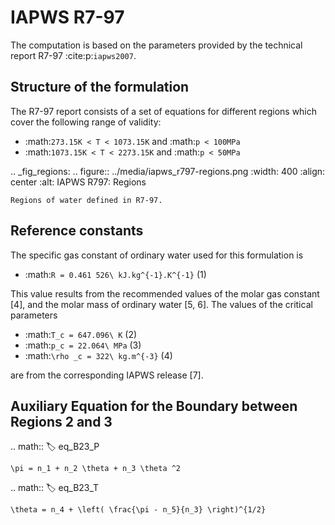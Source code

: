 IAPWS R7-97
==============

The computation is based on the parameters provided by the technical report R7-97 :cite:p:`iapws2007`.

Structure of the formulation
-------------------------------

The R7-97 report consists of a set of equations for different 
regions which cover the following range of validity:

* :math:`273.15K < T < 1073.15K` and :math:`p < 100MPa` 
* :math:`1073.15K < T < 2273.15K` and  :math:`p < 50MPa`

.. _fig_regions:
.. figure:: ../media/iapws_r797-regions.png
    :width: 400
    :align: center
    :alt: IAPWS R797: Regions
   
    Regions of water defined in R7-97.

Reference constants
----------------------
The specific gas constant of ordinary water used for this formulation is

* :math:`R = 0.461 526\ kJ.kg^{-1}.K^{-1}` (1)

This value results from the recommended values of the molar gas constant [4], 
and the molar mass of ordinary water [5, 6]. The values of the critical parameters

* :math:`T_c = 647.096\ K` (2) 
* :math:`p_c = 22.064\ MPa` (3) 
* :math:`\rho _c = 322\ kg.m^{-3}` (4)

are from the corresponding IAPWS release [7].


Auxiliary Equation for the Boundary between Regions 2 and 3
-------------------------------------------------------------

.. math::
    :label: eq_B23_P

    \pi = n_1 + n_2 \theta + n_3 \theta ^2

.. math::
    :label: eq_B23_T
    
    \theta = n_4 + \left( \frac{\pi - n_5}{n_3} \right)^{1/2}